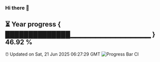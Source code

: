 ### Hi there 👋
⏳ Year progress { ██████████████▁▁▁▁▁▁▁▁▁▁▁▁▁▁▁▁ } 46.92 %
---
⏰ Updated on Sat, 21 Jun 2025 06:27:29 GMT
![Progress Bar CI](https://github.com/liununu/liununu/workflows/Progress%20Bar%20CI/badge.svg)
